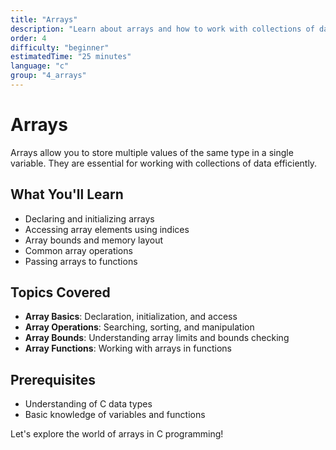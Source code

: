 ```yaml
---
title: "Arrays"
description: "Learn about arrays and how to work with collections of data"
order: 4
difficulty: "beginner"
estimatedTime: "25 minutes"
language: "c"
group: "4_arrays"
---
```


# Arrays

Arrays allow you to store multiple values of the same type in a single variable. They are essential for working with collections of data efficiently.

## What You'll Learn

- Declaring and initializing arrays
- Accessing array elements using indices
- Array bounds and memory layout
- Common array operations
- Passing arrays to functions

## Topics Covered

- **Array Basics**: Declaration, initialization, and access
- **Array Operations**: Searching, sorting, and manipulation
- **Array Bounds**: Understanding array limits and bounds checking
- **Array Functions**: Working with arrays in functions

## Prerequisites

- Understanding of C data types
- Basic knowledge of variables and functions

Let's explore the world of arrays in C programming!
